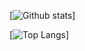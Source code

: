[![Github stats](https://github-readme-stats.vercel.app/api?username=crossworth&count_private=true&show_icons=true)]

[![Top Langs](https://github-readme-stats.vercel.app/api/top-langs/?username=crossworth)]
